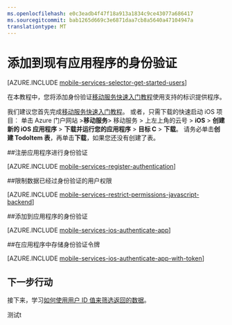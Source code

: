 ```yaml
---
ms.openlocfilehash: e0c3eadb4f47f18a913a1834c9ce43077a686417
ms.sourcegitcommit: bab1265d669c3e6871daa7cb8a5640a47104947a
translationtype: MT
---
```

<properties
    pageTitle="添加到现有 Azure 移动服务的应用程序 (iOS) 的身份验证 |Microsoft Azure"
    description="了解如何使用移动服务通过多种身份提供程序，包括 Google、 Facebook、 Twitter，以及 Microsoft iOS 应用程序的用户进行身份验证。"
    services="mobile-services"
    documentationCenter="ios"
    authors="krisragh"
    manager="dwrede"
    editor=""/>

<tags
    ms.service="mobile-services"
    ms.workload="mobile"
    ms.tgt_pltfrm="mobile-ios"
    ms.devlang="objective-c"
    ms.topic="article"
    ms.date="07/01/2015"
    ms.author="krisragh"/>

# 添加到现有应用程序的身份验证

[AZURE.INCLUDE [mobile-services-selector-get-started-users](../../includes/mobile-services-selector-get-started-users.md)]

在本教程中，您将添加身份验证[移动服务快速入门教程]使用支持的标识提供程序。

我们建议您首先完成[移动服务快速入门教程]。 或者，只需下载的快速启动 iOS 项目︰ 单击 Azure 门户网站 >**移动服务**> 移动服务 > 上左上角的云号 > **iOS** > **创建新的 iOS 应用程序** > **下载并运行您的应用程序** > **目标 C** > **下载**。 请务必单击**创建 TodoItem 表**，再单击**下载**，如果您还没有创建了表。

##<a name="register"></a>注册应用程序进行身份验证

[AZURE.INCLUDE [mobile-services-register-authentication](../../includes/mobile-services-register-authentication.md)]

##<a name="permissions"></a>限制数据已经过身份验证的用户权限

[AZURE.INCLUDE [mobile-services-restrict-permissions-javascript-backend](../../includes/mobile-services-restrict-permissions-javascript-backend.md)]

##<a name="add-authentication"></a>添加到应用程序的身份验证

[AZURE.INCLUDE [mobile-services-ios-authenticate-app](../../includes/mobile-services-ios-authenticate-app.md)]

##<a name="store-authentication"></a>在应用程序中存储身份验证令牌

[AZURE.INCLUDE [mobile-services-ios-authenticate-app-with-token](../../includes/mobile-services-ios-authenticate-app-with-token.md)]

## <a name="next-steps"></a>下一步行动

接下来，学习[如何使用用户 ID 值来筛选返回的数据](mobile-services-javascript-backend-service-side-authorization.md)。

<!-- Anchors. -->
[注册您的应用程序进行身份验证和配置移动服务]: #register
[限制为经过身份验证的用户的表权限]: #permissions
[向应用程序添加验证]: #add-authentication
[下一步行动]:#next-steps
[在您的应用程序中存储身份验证令牌]:#store-authentication

<!-- Images. -->




[4]: ./media/mobile-services-ios-get-started-users/mobile-services-selection.png
[5]: ./media/mobile-services-ios-get-started-users/mobile-service-uri.png







[13]: ./media/mobile-services-ios-get-started-users/mobile-identity-tab.png
[14]: ./media/mobile-services-ios-get-started-users/mobile-portal-data-tables.png
[15]: ./media/mobile-services-ios-get-started-users/mobile-portal-change-table-perms.png


<!-- URLs. -->
[服务端授权的移动服务用户]: mobile-services-javascript-backend-service-side-authorization.md
[提交应用程序页]: http://go.microsoft.com/fwlink/p/?LinkID=266582
[我的应用程序]: http://go.microsoft.com/fwlink/p/?LinkId=262039
[对于 Windows live SDK]: http://go.microsoft.com/fwlink/p/?LinkId=262253
[为使用实时连接的 Windows 应用商店应用程序的单一登录]: /develop/mobile/tutorials/single-sign-on-windows-8-dotnet
[移动服务快速入门教程]: /develop/mobile/tutorials/get-started-ios
[有关数据入门]: /develop/mobile/tutorials/get-started-with-data-ios
[开始使用身份验证]: /develop/mobile/tutorials/get-started-with-users-ios
[开始使用推式通知]: /develop/mobile/tutorials/get-started-with-push-ios
[授权用户使用的脚本]: /develop/mobile/tutorials/authorize-users-in-scripts-ios

[Azure 的管理门户]: https://manage.windowsazure.com/
测试t
